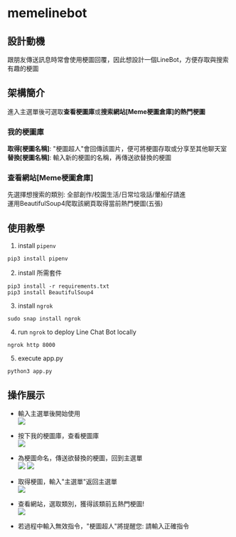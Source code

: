 # memelinebot
## 設計動機
跟朋友傳送訊息時常會使用梗圖回覆，因此想設計一個LineBot，方便存取與搜索有趣的梗圖
## 架構簡介
進入主選單後可選取**查看梗圖庫**或**搜索網站[Meme梗圖倉庫]的熱門梗圖**
### 我的梗圖庫
**取得[梗圖名稱]**: "梗圖超人"會回傳該圖片，便可將梗圖存取或分享至其他聊天室  
**替換[梗圖名稱]**: 輸入新的梗圖的名稱，再傳送欲替換的梗圖  
### 查看網站[Meme梗圖倉庫]
先選擇想搜索的類別: 全部創作/校園生活/日常垃圾話/暈船仔請進  
運用BeautifulSoup4爬取該網頁取得當前熱門梗圖(五張)  
## 使用教學
1. install `pipenv`
```
pip3 install pipenv
```
2. install 所需套件
```
pip3 install -r requirements.txt
pip3 install BeautifulSoup4
```
3. install `ngrok`
```
sudo snap install ngrok
```
4. run `ngrok` to deploy Line Chat Bot locally
```
ngrok http 8000
```
5. execute app.py
```
python3 app.py
```
## 操作展示  
* 輸入主選單後開始使用  
![](https://i.imgur.com/RpTc72u.jpg)  
* 按下我的梗圖庫，查看梗圖庫  
![](https://i.imgur.com/Nfb2JKw.jpg)  
* 為梗圖命名，傳送欲替換的梗圖，回到主選單  
![](https://i.imgur.com/ooY7Wjl.jpg)
![](https://i.imgur.com/i6lY3hv.jpg)  
* 取得梗圖，輸入"主選單"返回主選單  
![](https://i.imgur.com/5nK0hYo.jpg)  
* 查看網站，選取類別，獲得該類前五熱門梗圖!  
![](https://i.imgur.com/QFO5aI1.jpg)  
 
* 若過程中輸入無效指令，"梗圖超人"將提醒您: 請輸入正確指令  
